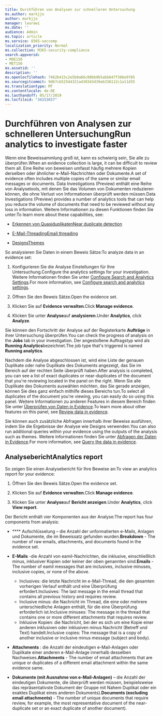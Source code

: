 ```yaml
---
title: Durchführen von Analysen zur schnelleren Untersuchung
ms.author: markjjo
author: markjjo
manager: laurawi
ms.date: ''
audience: Admin
ms.topic: article
ms.service: O365-seccomp
localization_priority: Normal
ms.collection: M365-security-compliance
search.appverid:
- MOE150
- MET150
ms.assetid: ''
description: ''
ms.openlocfilehash: 7462b415c2e5b0a66c08bb9b5abb647f366e9785
ms.sourcegitcommit: 9d67cb52544321a430343d39eb336112c1a11d35
ms.translationtype: MT
ms.contentlocale: de-DE
ms.lasthandoff: 05/17/2019
ms.locfileid: "34153657"
---
```

# <a name="run-analytics-to-investigate-faster"></a><span data-ttu-id="65fcd-102">Durchführen von Analysen zur schnelleren Untersuchung</span><span class="sxs-lookup"><span data-stu-id="65fcd-102">Run analytics to investigate faster</span></span>

<span data-ttu-id="65fcd-103">Wenn eine Beweissammlung groß ist, kann es schwierig sein, Sie alle zu überprüfen.</span><span class="sxs-lookup"><span data-stu-id="65fcd-103">When an evidence collection is large, it can be difficult to review them all.</span></span> <span data-ttu-id="65fcd-104">Eine Reihe von beweisen umfasst häufig mehrere Kopien derselben oder ähnlicher e-Mail-Nachrichten oder Dokumente.</span><span class="sxs-lookup"><span data-stu-id="65fcd-104">A set of evidence often includes multiple copies of the same or similar email messages or documents.</span></span> <span data-ttu-id="65fcd-105">Data Investigations (Preview) enthält eine Reihe von Analysetools, mit denen Sie das Volumen von Dokumenten reduzieren können, die ohne Verlust von Informationen überprüft werden müssen.</span><span class="sxs-lookup"><span data-stu-id="65fcd-105">Data Investigations (Preview) provides a number of analytics tools that can help you reduce the volume of documents that need to be reviewed without any loss in information.</span></span> <span data-ttu-id="65fcd-106">Weitere Informationen zu diesen Funktionen finden Sie unter:</span><span class="sxs-lookup"><span data-stu-id="65fcd-106">To learn more about these capabilities, see:</span></span>

- [<span data-ttu-id="65fcd-107">Erkennen von Quasiduplikaten</span><span class="sxs-lookup"><span data-stu-id="65fcd-107">Near duplicate detection</span></span>](near-duplicates.md)

- [<span data-ttu-id="65fcd-108">E-Mail-Threading</span><span class="sxs-lookup"><span data-stu-id="65fcd-108">Email threading</span></span>](email-threading.md)

- [<span data-ttu-id="65fcd-109">Designs</span><span class="sxs-lookup"><span data-stu-id="65fcd-109">Themes</span></span>](themes.md)

<span data-ttu-id="65fcd-110">So analysieren Sie Daten in einem Beweis Sätze:</span><span class="sxs-lookup"><span data-stu-id="65fcd-110">To analyze data in an evidence set:</span></span>

1. <span data-ttu-id="65fcd-111">Konfigurieren Sie die Analyse Einstellungen für Ihre Untersuchung.</span><span class="sxs-lookup"><span data-stu-id="65fcd-111">Configure the analytics settings for your investigation.</span></span> <span data-ttu-id="65fcd-112">Weitere Informationen finden Sie unter [Configure Search and Analytics Settings](configure-search-analytics-settings.md).</span><span class="sxs-lookup"><span data-stu-id="65fcd-112">For more information, see [Configure search and analytics settings](configure-search-analytics-settings.md).</span></span>

2. <span data-ttu-id="65fcd-113">Öffnen Sie den Beweis Sätze.</span><span class="sxs-lookup"><span data-stu-id="65fcd-113">Open the evidence set.</span></span>

3. <span data-ttu-id="65fcd-114">Klicken Sie auf **Evidence verwalten**.</span><span class="sxs-lookup"><span data-stu-id="65fcd-114">Click **Manage evidence**.</span></span>

4. <span data-ttu-id="65fcd-115">Klicken Sie unter **Analyse**auf **analysieren**.</span><span class="sxs-lookup"><span data-stu-id="65fcd-115">Under **Analytics**, click **Analyze**.</span></span>

<span data-ttu-id="65fcd-116">Sie können den Fortschritt der Analyse auf der Registerkarte **Aufträge** in ihrer Untersuchung überprüfen.</span><span class="sxs-lookup"><span data-stu-id="65fcd-116">You can check the progress of analysis on the **Jobs** tab in your investigation.</span></span> <span data-ttu-id="65fcd-117">Der angestoßene Auftragstyp wird als **Running Analytics**bezeichnet.</span><span class="sxs-lookup"><span data-stu-id="65fcd-117">The job type that's triggered is named **Running analytics**.</span></span>

 <span data-ttu-id="65fcd-118">Nachdem die Analyse abgeschlossen ist, wird eine Liste der genauen Duplikate oder nahe Duplikate des Dokuments angezeigt, das Sie im Bereich auf der rechten Seite überprüft haben.</span><span class="sxs-lookup"><span data-stu-id="65fcd-118">After analysis is completed, you can see a list of exact duplicates or near-duplicates of the document that you're reviewing located in the panel on the right.</span></span> <span data-ttu-id="65fcd-119">Wenn Sie alle Duplikate des Dokuments auswählen möchten, das Sie gerade anzeigen, können Sie dies ganz einfach mithilfe dieses Bereichs tun.</span><span class="sxs-lookup"><span data-stu-id="65fcd-119">To select all duplicates of the document you're viewing, you can easily do so using this panel.</span></span> <span data-ttu-id="65fcd-120">Weitere Informationen zu anderen Features in diesem Bereich finden Sie unter [Überprüfen von Daten in Evidence](review-data-in-evidence.md).</span><span class="sxs-lookup"><span data-stu-id="65fcd-120">To learn more about other features on this panel, see [Review data in evidence](review-data-in-evidence.md).</span></span> 

<span data-ttu-id="65fcd-121">Sie können auch zusätzliche Abfragen innerhalb ihrer Beweise ausführen, indem Sie die Ergebnisse der Analyse wie Designs verwenden.</span><span class="sxs-lookup"><span data-stu-id="65fcd-121">You can also run additional queries within your evidence using the outputs of the analysis such as themes.</span></span> <span data-ttu-id="65fcd-122">Weitere Informationen finden Sie unter [Abfragen der Daten in Evidence](evidence-query.md).</span><span class="sxs-lookup"><span data-stu-id="65fcd-122">For more information, see [Query the data in evidence](evidence-query.md).</span></span>

## <a name="analytics-report"></a><span data-ttu-id="65fcd-123">Analysebericht</span><span class="sxs-lookup"><span data-stu-id="65fcd-123">Analytics report</span></span>

<span data-ttu-id="65fcd-124">So zeigen Sie einen Analysebericht für Ihre Beweise an:</span><span class="sxs-lookup"><span data-stu-id="65fcd-124">To view an analytics report for your evidence:</span></span>

1. <span data-ttu-id="65fcd-125">Öffnen Sie den Beweis Sätze.</span><span class="sxs-lookup"><span data-stu-id="65fcd-125">Open the evidence set.</span></span>

2. <span data-ttu-id="65fcd-126">Klicken Sie auf **Evidence verwalten**.</span><span class="sxs-lookup"><span data-stu-id="65fcd-126">Click **Manage evidence**.</span></span>

3. <span data-ttu-id="65fcd-127">Klicken Sie unter **Analyse**auf **Bericht anzeigen**.</span><span class="sxs-lookup"><span data-stu-id="65fcd-127">Under **Analytics**, click **View report**.</span></span>

<span data-ttu-id="65fcd-128">Der Bericht enthält vier Komponenten aus der Analyse:</span><span class="sxs-lookup"><span data-stu-id="65fcd-128">The report has four components from analysis:</span></span>

- <span data-ttu-id="65fcd-129">\*\*\*\* Aufschlüsselung – die Anzahl der unformatierten e-Mails, Anlagen und Dokumente, die im Beweissatz gefunden wurden.</span><span class="sxs-lookup"><span data-stu-id="65fcd-129">**Breakdown** - The number of raw emails, attachments, and documents found in the evidence set.</span></span>

- <span data-ttu-id="65fcd-130">**E-Mails** -die Anzahl von eamil-Nachrichten, die inklusive, einschließlich minus, inklusiver Kopien oder keiner der oben genannten sind.</span><span class="sxs-lookup"><span data-stu-id="65fcd-130">**Emails** - The number of eamil messages that are inclusives, inclusive minuses, inclusive copies, or none of the above.</span></span>
   - <span data-ttu-id="65fcd-131">Inclusives: die letzte Nachricht im e-Mail-Thread, die den gesamten vorherigen Verlauf enthält und eine Überprüfung erfordert.</span><span class="sxs-lookup"><span data-stu-id="65fcd-131">Inclusives: The last message in the email thread that contains all previous history and requires review.</span></span>
   - <span data-ttu-id="65fcd-132">Inclusive minus: die Nachricht im Thread, die eine oder mehrere unterschiedliche Anlagen enthält, für die eine Überprüfung erforderlich ist.</span><span class="sxs-lookup"><span data-stu-id="65fcd-132">Inclusive minuses: The message in the thread that contains one or more different attachments that requires review.</span></span>
   - <span data-ttu-id="65fcd-133">Inklusive Kopien: die Nachricht, bei der es sich um eine Kopie einer anderen inklusiven oder inklusiven minus Nachricht (Betreff und Text) handelt.</span><span class="sxs-lookup"><span data-stu-id="65fcd-133">Inclusive copies: The message that is a copy of another inclusive or inclusive minus message (subject and body).</span></span>

- <span data-ttu-id="65fcd-134">**Attachments** : die Anzahl der eindeutigen e-Mail-Anlagen oder Duplikate einer anderen e-Mail-Anlage innerhalb desselben Nachweises.</span><span class="sxs-lookup"><span data-stu-id="65fcd-134">**Attachments** - The number of email attachments that are unique or duplicates of a different email attachment within the same evidence same.</span></span>

- <span data-ttu-id="65fcd-135">**Dokumente (mit Ausnahme von e-Mail-Anlagen)** – die Anzahl der eindeutigen Dokumente, die überprüft werden müssen, beispielsweise das repräsentativste Dokument der Gruppe mit Nahem Duplikat oder ein exaktes Duplikat eines anderen Dokuments).</span><span class="sxs-lookup"><span data-stu-id="65fcd-135">**Documents (excluding email attachments)** - The number of unique documents that require review, for example, the most representative document of the near-duplicate set or an exact duplicate of another document).</span></span>